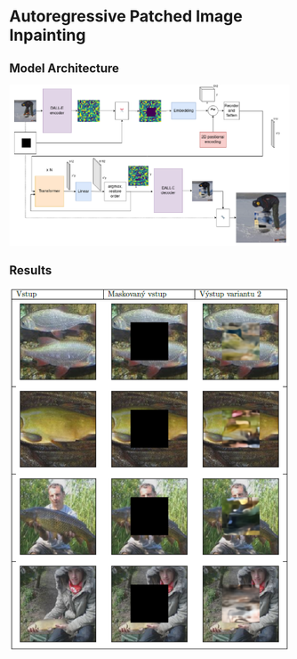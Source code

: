 # Autoregressive Patched Image Inpainting

## Model Architecture
![results](doc/architecture.png)
## Results
![results](doc/predictions.png)